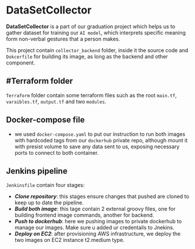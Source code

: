 # DataSetCollector
 
__DataSetCollector__ is a part of our graduation project which helps us to gather dataset for training our `AI model`, which interprets specific meaning form non-verbal gestures that a person makes. 

This project contain `collector_backend` folder, inside it the source code and `Dokcerfile` for building its image, as long as the backend and other component.

#Terraform folder
-----------------
`Terraform` folder contain some terraform files such as the root `main.tf`, `varaibles.tf`, `output.tf` and two `modules`.


Docker-compose file
--------------------
- we used `docker-compose.yaml` to put our instruction to run both images with hardcoded tags from our `dockerhub` private repo, although mount it with presist volume to save any data sent to us, exposing necessary ports to connect to both container.

Jenkins pipeline
----------------
`Jenkinsfile` contain four stages:
- ___Clone repository___: this stages ensure changes that pushed are cloned to keep up to date the pipeline.
- ___Build both image___: this tage contain 2 external groovy files, one for building frontend image commands, another for backend.
- ___Push to dockerhub___: here we pushing images to private dockerhub to manage our images. Make sure u added ur credentails to Jnekins. 
- ___Deploy on EC2___: after provisioning AWS infrastructure, we deploy the two images on EC2 instance t2.medium type.


